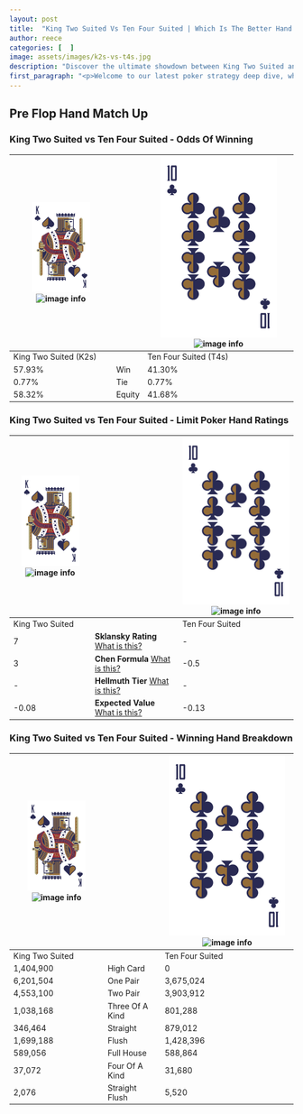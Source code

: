 ```yaml
---
layout: post
title:  "King Two Suited Vs Ten Four Suited | Which Is The Better Hand In Poker? A Complete Guide"
author: reece
categories: [  ]
image: assets/images/k2s-vs-t4s.jpg
description: "Discover the ultimate showdown between King Two Suited and Ten Four Suited in poker! Uncover the odds, strategies, and scenarios where one hand triumphs over the other. Get ready to up your poker game with this thrilling analysis."
first_paragraph: "<p>Welcome to our latest poker strategy deep dive, where we're pitting two distinct hands against each other in a high-stakes showdown: King Two Suited vs Ten Four Suited.</p><p>In the dynamic world of poker, every decision counts, and knowing which hand holds the upper hand is key to your success at the table.</p><p>In this article, we'll dissect these two hands, explore the scenarios where one dominates the other, and equip you with the knowledge to make strategic choices that can tip the odds in your favor.</p><p>Get ready to unravel the intriguing dynamics of these poker hands and elevate your game to new heights.</p>"
---
```




[comment]: # (sp0)

## Pre Flop Hand Match Up

<div class="table hand-ratings" markdown="1"> 



### King Two Suited vs Ten Four Suited - Odds Of Winning


    
| ![image info](assets/images/hand1/K.png) ![image info](assets/images/hand1/2s.png) |  | ![image info](assets/images/hand2/T.png) ![image info](assets/images/hand2/4s.png) |
| -------- | -------- | -------- |
| King Two Suited (K2s) |  | Ten Four Suited (T4s) |
| 57.93% | Win | 41.30% |
| 0.77% | Tie | 0.77% |
| 58.32% | Equity | 41.68% |




[comment]: # (sp1)



### King Two Suited vs Ten Four Suited - Limit Poker Hand Ratings


    
| ![image info](assets/images/hand1/K.png) ![image info](assets/images/hand1/2s.png) |  | ![image info](assets/images/hand2/T.png) ![image info](assets/images/hand2/4s.png) |
| -------- | -------- | -------- |
| King Two Suited |  | Ten Four Suited |
| 7 | **Sklansky Rating** [What is this?](/sklansky-rating-explained) | - |
| 3 | **Chen Formula** [What is this?](/chen-formula-explained) | -0.5 |
| - | **Hellmuth Tier** [What is this?](/Hellmuth-tier-explained) | - |
| -0.08 | **Expected Value** [What is this?](/expected-value-explained) | -0.13 |




[comment]: # (sp2)



### King Two Suited vs Ten Four Suited - Winning Hand Breakdown


    
| ![image info](assets/images/hand1/K.png) ![image info](assets/images/hand1/2s.png) |  | ![image info](assets/images/hand2/T.png) ![image info](assets/images/hand2/4s.png) |
| -------- | -------- | -------- |
| King Two Suited |  | Ten Four Suited |
| 1,404,900 | High Card | 0 |
| 6,201,504 | One Pair | 3,675,024 |
| 4,553,100 | Two Pair | 3,903,912 |
| 1,038,168 | Three Of A Kind | 801,288 |
| 346,464 | Straight | 879,012 |
| 1,699,188 | Flush | 1,428,396 |
| 589,056 | Full House | 588,864 |
| 37,072 | Four Of A Kind | 31,680 |
| 2,076 | Straight Flush | 5,520 |




[comment]: # (sp3)



</div>

[comment]: # (sp4)



[comment]: # (sp5)

